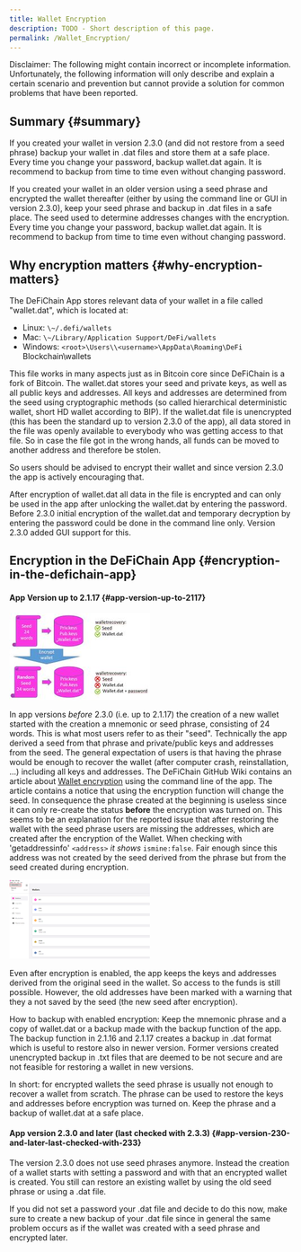 ```yaml
---
title: Wallet Encryption
description: TODO - Short description of this page.
permalink: /Wallet_Encryption/
---
```


Disclaimer: The following might contain incorrect or incomplete information. Unfortunately, the following information will only describe and explain a certain scenario and prevention but cannot provide a solution for common problems that have been reported.

## Summary {#summary}

If you created your wallet in version 2.3.0 (and did not restore from a seed phrase) backup your wallet in .dat files and store them at a safe place. Every time you change your password, backup wallet.dat again. It is recommend to backup from time to time even without changing password.

If you created your wallet in an older version using a seed phrase and encrypted the wallet thereafter (either by using the command line or GUI in version 2.3.0), keep your seed phrase and backup in .dat files in a safe place. The seed used to determine addresses changes with the encryption. Every time you change your password, backup wallet.dat again. It is recommend to backup from time to time even without changing password.

## Why encryption matters {#why-encryption-matters}

The DeFiChain App stores relevant data of your wallet in a file called "wallet.dat", which is located at:

- Linux: `\~/.defi/wallets`
- Mac: `\~/Library/Application Support/DeFi/wallets`
- Windows: `<root>\Users\\<username>\AppData\Roaming\DeFi` Blockchain\wallets

This file works in many aspects just as in Bitcoin core since DeFiChain is a fork of Bitcoin. The wallet.dat stores your seed and private keys, as well as all public keys and addresses. All keys and addresses are determined from the seed using cryptographic methods (so called hierarchical deterministic wallet, short HD wallet according to BIP). If the wallet.dat file is unencrypted (this has been the standard up to version 2.3.0 of the app), all data stored in the file was openly available to everybody who was getting access to that file. So in case the file got in the wrong hands, all funds can be moved to another address and therefore be stolen.

So users should be advised to encrypt their wallet and since version 2.3.0 the app is actively encouraging that.

After encryption of wallet.dat all data in the file is encrypted and can only be used in the app after unlocking the wallet.dat by entering the password. Before 2.3.0 initial encryption of the wallet.dat and temporary decryption by entering the password could be done in the command line only. Version 2.3.0 added GUI support for this.

## Encryption in the DeFiChain App {#encryption-in-the-defichain-app}

#### App Version up to 2.1.17 {#app-version-up-to-2117}

![Seed before & after encryption](./../media/Seed_encryption.jpg)

In app versions *before* 2.3.0 (i.e. up to 2.1.17) the creation of a new wallet started with the creation a mnemonic or seed phrase, consisting of 24 words. This is what most users refer to as their "seed". Technically the app derived a seed from that phrase and private/public keys and addresses from the seed. The general expectation of users is that having the phrase would be enough to recover the wallet (after computer crash, reinstallation, ...) including all keys and addresses. The DeFiChain GitHub Wiki contains an article about [Wallet encryption](https://github.com/DeFiCh/app/wiki/Wallet-Encryption) using the command line of the app. The article contains a notice that using the encryption function will change the seed. In consequence the phrase created at the beginning is useless since it can only re-create the status **before** the encryption was turned on. This seems to be an explanation for the reported issue that after restoring the wallet with the seed phrase users are missing the addresses, which are created after the encryption of the Wallet. When checking with 'getaddressinfo' `<address>` *it shows* `ismine:false`. Fair enough since this address was not created by the seed derived from the phrase but from the seed created during encryption.

![Backup wallet in app](./../media/Backup_Wallet.png)

Even after encryption is enabled, the app keeps the keys and addresses derived from the original seed in the wallet. So access to the funds is still possible. However, the old addresses have been marked with a warning that they a not saved by the seed (the new seed after encryption).

How to backup with enabled encryption: Keep the mnemonic phrase and a copy of wallet.dat or a backup made with the backup function of the app. The backup function in 2.1.16 and 2.1.17 creates a backup in .dat format which is useful to restore also in newer version. Former versions created unencrypted backup in .txt files that are deemed to be not secure and are not feasible for restoring a wallet in new versions.

In short: for encrypted wallets the seed phrase is usually not enough to recover a wallet from scratch. The phrase can be used to restore the keys and addresses before encryption was turned on. Keep the phrase and a backup of wallet.dat at a safe place.

#### App version 2.3.0 and later (last checked with 2.3.3) {#app-version-230-and-later-last-checked-with-233}

The version 2.3.0 does not use seed phrases anymore. Instead the creation of a wallet starts with setting a password and with that an encrypted wallet is created. You still can restore an existing wallet by using the old seed phrase or using a .dat file.

If you did not set a password your .dat file and decide to do this now, make sure to create a new backup of your .dat file since in general the same problem occurs as if the wallet was created with a seed phrase and encrypted later.
